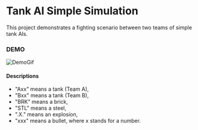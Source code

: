 # Tank AI Simple Simulation
This project demonstrates a fighting scenario between two teams of simple tank AIs. 

### DEMO
![DemoGif](https://dl.dropboxusercontent.com/u/50139733/demo_re.gif)

#### Descriptions
* "Axx" means a tank (Team A), 
* "Bxx" means a tank (Team B),
* "BRK" means a brick,
* "STL" means a steel,
* ".X." means an explosion,
* "xxx" means a bullet,
where x stands for a number.
